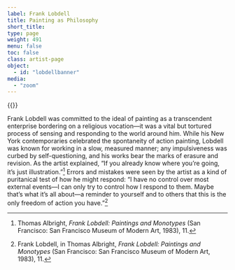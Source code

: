 ```yaml
---
label: Frank Lobdell
title: Painting as Philosophy
short_title:
type: page
weight: 491
menu: false
toc: false
class: artist-page
object:
  - id: "lobdellbanner"
media:
  - "zoom"
---
```

{{<q-figure id="lobdellbanner">}}

Frank Lobdell was committed to the ideal of painting as a transcendent enterprise bordering on a religious vocation—it was a vital but tortured process of sensing and responding to the world around him. While his New York contemporaries celebrated the spontaneity of action painting, Lobdell was known for working in a slow, measured manner; any impulsiveness was curbed by self-questioning, and his works bear the marks of erasure and revision. As the artist explained, “If you already know where you’re going, it’s just illustration.”[^1] Errors and mistakes were seen by the artist as a kind of puritanical test of how he might respond: “I have no control over most external events—I can only try to control how I respond to them. Maybe that’s what it’s all about—a reminder to yourself and to others that this is the only freedom of action you have.”[^2]

[^1]: Thomas Albright, *Frank Lobdell: Paintings and Monotypes* (San Francisco: San Francisco Museum of Modern Art, 1983), 11.

[^2]: Frank Lobdell, in Thomas Albright, *Frank Lobdell: Paintings and Monotypes* (San Francisco: San Francisco Museum of Modern Art, 1983), 11.
